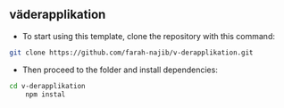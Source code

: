 ## väderapplikation

- To start using this template, clone the repository with this command:
```bash
git clone https://github.com/farah-najib/v-derapplikation.git
```

- Then proceed to the folder and install dependencies:
 ```bash
 cd v-derapplikation 
     npm instal
```
